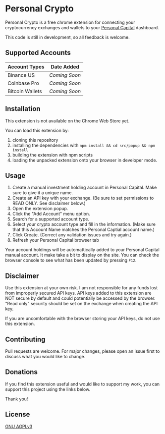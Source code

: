 # Personal Crypto

Personal Crypto is a free chrome extension for connecting your cryptocurrency exchanges and wallets to your [Personal Capital](https://pcap.rocks/adamwoo) dashboard.

This code is still in development, so all feedback is welcome.

## Supported Accounts

| Account Types      | Date Added |
| ----------- | ----------- |
| Binance US      |  *Coming Soon*      |
| Coinbase Pro   |  *Coming Soon*       |
| Bitcoin Wallets     |   *Coming Soon*     |


## Installation

This extension is not available on the Chrome Web Store yet.

You can load this extension by:

1. cloning this repository
2. installing the dependencies with ```npm install && cd src/popup && npm install```
3. building the extension with npm scripts
4. loading the unpacked extension onto your browser in developer mode. 

## Usage

1. Create a manual investment holding account in Personal Capital. Make sure to give it a unique name.
2. Create an API key with your exchange. (Be sure to set permissions to READ ONLY. See disclaimer below.)
2. Open the extension popup.
3. Click the "Add Account" menu option.
4. Search for a supported account type.
5. Select your crypto account type and fill in the information. (Make sure that this Account Name matches the Personal Captial account name.)
6. Click Create. (Correct any validation issues and try again.)
7. Refresh your Personal Capital browser tab

Your account holdings will be automattically added to your Personal Capital manual account. It make take a bit to display on the site. You can check the browser console to see what has been updated by pressing ```F12```.

## Disclaimer

Use this extension at your own risk. I am not responsible for any funds lost from improperly secured API keys. API keys added to this extension are NOT secure by default and could potentially be accessed by the browser. "Read only" security should be set on the exchange when creating the API key.

If you are uncomfortable with the browser storing your API keys, do not use this extension.

## Contributing

Pull requests are welcome. For major changes, please open an issue first to discuss what you would like to change.

## Donations

If you find this extension useful and would like to support my work, you can support this project using the links below. 

Thank you!

## License
[GNU AGPLv3](https://choosealicense.com/licenses/agpl-3.0/)